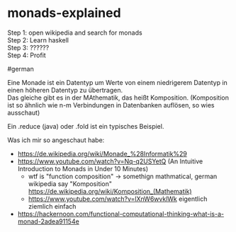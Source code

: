 # monads-explained

Step 1: open wikipedia and search for monads  
Step 2: Learn haskell  
Step 3: ??????  
Step 4: Profit


#german

Eine Monade ist ein Datentyp um Werte von einem niedrigerem Datentyp in einen höheren Datentyp zu übertragen.    
Das gleiche gibt es in der MAthematik, das heißt Komposition. (Komposition ist so ähnlich wie n-m Verbindungen in Datenbanken auflösen, so wies ausschaut)

Ein .reduce (java) oder .fold ist ein typisches Beispiel. 


Was ich mir so angeschaut habe:
- https://de.wikipedia.org/wiki/Monade_%28Informatik%29
- https://www.youtube.com/watch?v=Nq-q2USYetQ (An Intuitive Introduction to Monads in Under 10 Minutes)
  - wtf is "function composition" -> somethign mathmatical, german wikipedia say "Komposition" https://de.wikipedia.org/wiki/Komposition_(Mathematik)
  - https://www.youtube.com/watch?v=lXnW6wvklWk eigentlich ziemlich einfach
- https://hackernoon.com/functional-computational-thinking-what-is-a-monad-2adea91154e



